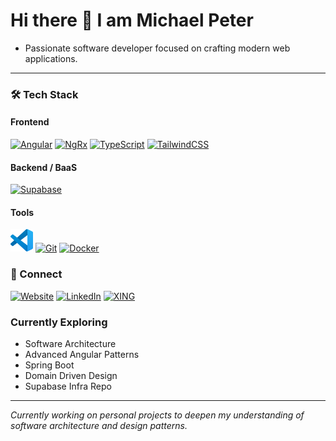 Hi there 👋 I am Michael Peter
============================

* Passionate software developer focused on crafting modern web applications.
------------------------------

### 🛠 Tech Stack

#### Frontend
<p align="left">
<a href="https://angular.io/" target="_blank" rel="noreferrer"><img src="https://raw.githubusercontent.com/danielcranney/readme-generator/main/public/icons/skills/angularjs-colored.svg" width="36" height="36" alt="Angular" /></a>
<a href="https://ngrx.io/" target="_blank" rel="noreferrer"><img src="https://ngrx.io/assets/images/badge.svg" width="36" height="36" alt="NgRx" /></a>
<a href="https://www.typescriptlang.org/" target="_blank" rel="noreferrer"><img src="https://raw.githubusercontent.com/danielcranney/readme-generator/main/public/icons/skills/typescript-colored.svg" width="36" height="36" alt="TypeScript" /></a>
<a href="https://tailwindcss.com/" target="_blank" rel="noreferrer"><img src="https://raw.githubusercontent.com/danielcranney/readme-generator/main/public/icons/skills/tailwindcss-colored.svg" width="36" height="36" alt="TailwindCSS" /></a>
</p>

#### Backend / BaaS
<p align="left">
<a href="https://supabase.io/" target="_blank" rel="noreferrer"><img src="https://raw.githubusercontent.com/danielcranney/readme-generator/main/public/icons/skills/supabase-colored.svg" width="36" height="36" alt="Supabase" /></a>
</p>

#### Tools
<p align="left">
<a href="https://code.visualstudio.com/" target="_blank" rel="noreferrer"><img src="https://raw.githubusercontent.com/devicons/devicon/master/icons/vscode/vscode-original.svg" width="36" height="36" alt="VS Code" /></a>
<a href="https://git-scm.com/" target="_blank" rel="noreferrer"><img src="https://raw.githubusercontent.com/danielcranney/readme-generator/main/public/icons/skills/git-colored.svg" width="36" height="36" alt="Git" /></a>
<a href="https://www.docker.com/" target="_blank" rel="noreferrer"><img src="https://raw.githubusercontent.com/danielcranney/readme-generator/main/public/icons/skills/docker-colored.svg" width="36" height="36" alt="Docker" /></a>
</p>

### 🔗 Connect
[![Website](https://img.shields.io/badge/website-000000?style=for-the-badge&logo=About.me&logoColor=white)](https://iammichaelpeter.github.io)
[![LinkedIn](https://img.shields.io/badge/LinkedIn-0077B5?style=for-the-badge&logo=linkedin&logoColor=white)](https://www.linkedin.com/in/michael-peter-07995a285/)
[![XING](https://img.shields.io/badge/Xing-006567?style=for-the-badge&logo=xing&logoColor=white)](https://www.xing.com/profile/Michael_Peter181/web_profiles?expandNeffi=true)

### Currently Exploring
- Software Architecture
- Advanced Angular Patterns
- Spring Boot
- Domain Driven Design
- Supabase Infra Repo

---
*Currently working on personal projects to deepen my understanding of software architecture and design patterns.*
